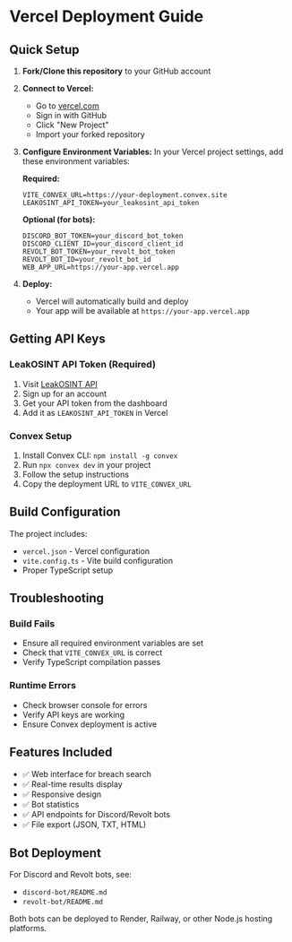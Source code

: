# Vercel Deployment Guide

## Quick Setup

1. **Fork/Clone this repository** to your GitHub account

2. **Connect to Vercel:**
   - Go to [vercel.com](https://vercel.com)
   - Sign in with GitHub
   - Click "New Project"
   - Import your forked repository

3. **Configure Environment Variables:**
   In your Vercel project settings, add these environment variables:

   **Required:**
   ```
   VITE_CONVEX_URL=https://your-deployment.convex.site
   LEAKOSINT_API_TOKEN=your_leakosint_api_token
   ```

   **Optional (for bots):**
   ```
   DISCORD_BOT_TOKEN=your_discord_bot_token
   DISCORD_CLIENT_ID=your_discord_client_id
   REVOLT_BOT_TOKEN=your_revolt_bot_token
   REVOLT_BOT_ID=your_revolt_bot_id
   WEB_APP_URL=https://your-app.vercel.app
   ```

4. **Deploy:**
   - Vercel will automatically build and deploy
   - Your app will be available at `https://your-app.vercel.app`

## Getting API Keys

### LeakOSINT API Token (Required)
1. Visit [LeakOSINT API](https://leakosintapi.com/)
2. Sign up for an account
3. Get your API token from the dashboard
4. Add it as `LEAKOSINT_API_TOKEN` in Vercel

### Convex Setup
1. Install Convex CLI: `npm install -g convex`
2. Run `npx convex dev` in your project
3. Follow the setup instructions
4. Copy the deployment URL to `VITE_CONVEX_URL`

## Build Configuration

The project includes:
- `vercel.json` - Vercel configuration
- `vite.config.ts` - Vite build configuration
- Proper TypeScript setup

## Troubleshooting

### Build Fails
- Ensure all required environment variables are set
- Check that `VITE_CONVEX_URL` is correct
- Verify TypeScript compilation passes

### Runtime Errors
- Check browser console for errors
- Verify API keys are working
- Ensure Convex deployment is active

## Features Included

- ✅ Web interface for breach search
- ✅ Real-time results display
- ✅ Responsive design
- ✅ Bot statistics
- ✅ API endpoints for Discord/Revolt bots
- ✅ File export (JSON, TXT, HTML)

## Bot Deployment

For Discord and Revolt bots, see:
- `discord-bot/README.md`
- `revolt-bot/README.md`

Both bots can be deployed to Render, Railway, or other Node.js hosting platforms.
